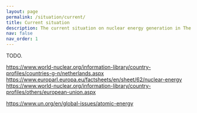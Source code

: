 ```yaml
---
layout: page
permalink: /situation/current/
title: Current situation
description: The current situation on nuclear energy generation in The Netherlands.
nav: false
nav_order: 1
---
```


TODO.

https://www.world-nuclear.org/information-library/country-profiles/countries-g-n/netherlands.aspx
https://www.europarl.europa.eu/factsheets/en/sheet/62/nuclear-energy
https://www.world-nuclear.org/information-library/country-profiles/others/european-union.aspx

https://www.un.org/en/global-issues/atomic-energy